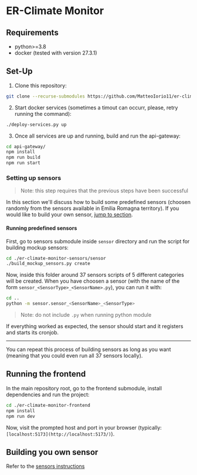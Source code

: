 # ER-Climate Monitor

## Requirements

- python>=3.8
- docker (tested with version 27.3.1)

## Set-Up

1. Clone this repository:
```bash
git clone --recurse-submodules https://github.com/MatteoIorio11/er-climate-monitor.git
```

2. Start docker services (sometimes a timout can occurr, please, retry running
   the command):
```bash
./deploy-services.py up
```

3. Once all services are up and running, build and run the api-gateway:
```bash
cd api-gateway/
npm install
npm run build
npm run start
```

### Setting up sensors

> Note: this step requires that the previous steps have been successful

In this section we'll discuss how to build some predefined sensors (choosen
randomly from the sensors available in Emilia Romagna territory). If you would
like to build your own sensor, [jump to section](#building-you-own-sensor).

#### Running predefined sensors

First, go to sensors submodule inside `sensor` directory and run the script for
building mockup sensors:
``` bash
cd ./er-climate-monitor-sensors/sensor
./build_mockup_sensors.py create
```

Now, inside this folder around 37 sensors scripts of 5 different categories
will be created. When you have choosen a sensor (with the name of the form
`sensor_<SensorType>_<SensorName>.py`), you can run it with:
```bash
cd ..
python -m sensor.sensor_<SensorName>_<SensorType>
```
> Note: do not include `.py` when running python module

If everything worked as expected, the sensor should start and it registers and starts its cronjob.

---
You can repeat this process of building sensors as long as you want (meaning
that you could even run all 37 sensors locally).

## Running the frontend

In the main repository root, go to the frontend submodule, install dependencies
and run the project:

```bash
cd ./er-climate-monitor-frontend
npm install
npm run dev
```

Now, visit the prompted host and port in your browser (typically:
`[localhost:5173](http://localhost:5173/)`).

## Building you own sensor

Refer to the [sensors instructions](https://github.com/S-furi/er-climate-monitor-sensors/blob/52041e406134269e0d36c579f1c20ec24299a139/README.md)
